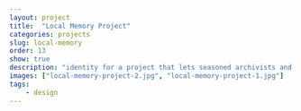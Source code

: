 ```yaml
---
layout: project
title:  "Local Memory Project"
categories: projects
slug: local-memory
order: 13
show: true
description: "identity for a project that lets seasoned archivists and novices build collections of local stories using local news sources"
images: ["local-memory-project-2.jpg", "local-memory-project-1.jpg"]
tags:
    - design
---
```

